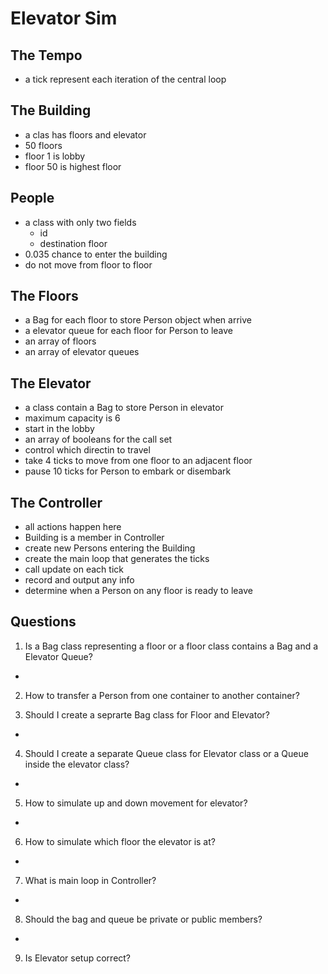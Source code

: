 # Elevator Sim
## The Tempo
- a tick represent each iteration of the central loop
## The Building
- a clas has floors and elevator
- 50 floors
- floor 1 is lobby
- floor 50 is highest floor
## People
- a class with only two fields
    - id
    - destination floor
- 0.035 chance to enter the building
- do not move from floor to floor
## The Floors
- a Bag for each floor to store Person object when arrive
- a elevator queue for each floor for Person to leave
- an array of floors
- an array of elevator queues
## The Elevator
- a class contain a Bag to store Person in elevator
- maximum capacity is 6
- start in the lobby
- an array of booleans for the call set
- control which directin to travel
- take 4 ticks to move from one floor to an adjacent floor
- pause 10 ticks for Person to embark or disembark
## The Controller
- all actions happen here
- Building is a member in Controller
- create new Persons entering the Building
- create the main loop that generates the ticks
- call update on each tick
- record and output any info
- determine when a Person on any floor is ready to leave
## Questions
1. Is a Bag class representing a floor or a floor class contains a Bag and a Elevator Queue?
- 
2. How to transfer a Person from one container to another container?

3. Should I create a seprarte Bag class for Floor and Elevator?
- 
4. Should I create a separate Queue class for Elevator class or a Queue inside the elevator class?
- 
5. How to simulate up and down movement for elevator?
- 
6. How to simulate which floor the elevator is at?
- 
7. What is main loop in Controller?
- 
8. Should the bag and queue be private or public members?
- 
9. Is Elevator setup correct?
